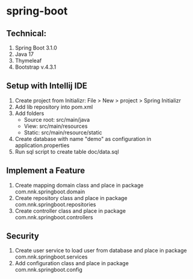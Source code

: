 # spring-boot

## Technical:

1. Spring Boot 3.1.0
2. Java 17
3. Thymeleaf
4. Bootstrap v.4.3.1

## Setup with Intellij IDE

1. Create project from Initializr: File > New > project > Spring Initializr
2. Add lib repository into pom.xml
3. Add folders
    - Source root: src/main/java
    - View: src/main/resources
    - Static: src/main/resource/static
4. Create database with name "demo" as configuration in application.properties
5. Run sql script to create table doc/data.sql

## Implement a Feature

1. Create mapping domain class and place in package com.nnk.springboot.domain
2. Create repository class and place in package com.nnk.springboot.repositories
3. Create controller class and place in package com.nnk.springboot.controllers

## Security

1. Create user service to load user from database and place in package com.nnk.springboot.services
2. Add configuration class and place in package com.nnk.springboot.config
